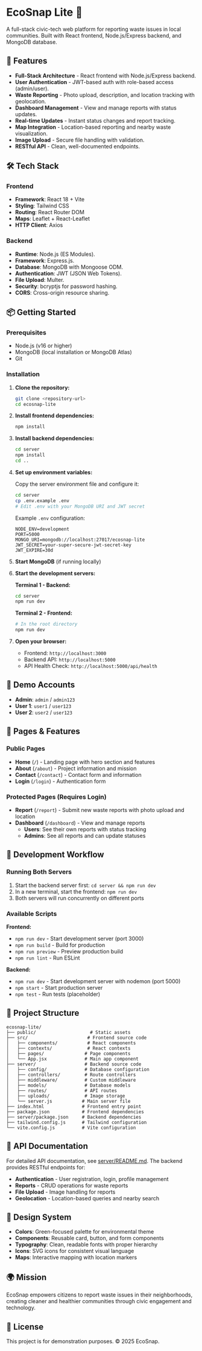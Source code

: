 # EcoSnap Lite 🌱

A full-stack civic-tech web platform for reporting waste issues in local communities. Built with React frontend, Node.js/Express backend, and MongoDB database.

## 🚀 Features

- **Full-Stack Architecture** - React frontend with Node.js/Express backend.
- **User Authentication** - JWT-based auth with role-based access (admin/user).
- **Waste Reporting** - Photo upload, description, and location tracking with geolocation.
- **Dashboard Management** - View and manage reports with status updates.
- **Real-time Updates** - Instant status changes and report tracking.
- **Map Integration** - Location-based reporting and nearby waste visualization.
- **Image Upload** - Secure file handling with validation.
- **RESTful API** - Clean, well-documented endpoints.

## 🛠️ Tech Stack

### Frontend
- **Framework**: React 18 + Vite
- **Styling**: Tailwind CSS
- **Routing**: React Router DOM
- **Maps**: Leaflet + React-Leaflet
- **HTTP Client**: Axios

### Backend
- **Runtime**: Node.js (ES Modules).
- **Framework**: Express.js.
- **Database**: MongoDB with Mongoose ODM.
- **Authentication**: JWT (JSON Web Tokens).
- **File Upload**: Multer.
- **Security**: bcryptjs for password hashing.
- **CORS**: Cross-origin resource sharing.

## 📦 Getting Started

### Prerequisites
- Node.js (v16 or higher)
- MongoDB (local installation or MongoDB Atlas)
- Git

### Installation

1. **Clone the repository:**
   ```bash
   git clone <repository-url>
   cd ecosnap-lite
   ```

2. **Install frontend dependencies:**
   ```bash
   npm install
   ```

3. **Install backend dependencies:**
   ```bash
   cd server
   npm install
   cd ..
   ```

4. **Set up environment variables:**

   Copy the server environment file and configure it:
   ```bash
   cd server
   cp .env.example .env
   # Edit .env with your MongoDB URI and JWT secret
   ```

   Example `.env` configuration:
   ```env
   NODE_ENV=development
   PORT=5000
   MONGO_URI=mongodb://localhost:27017/ecosnap-lite
   JWT_SECRET=your-super-secure-jwt-secret-key
   JWT_EXPIRE=30d
   ```

5. **Start MongoDB** (if running locally)

6. **Start the development servers:**

   **Terminal 1 - Backend:**
   ```bash
   cd server
   npm run dev
   ```

   **Terminal 2 - Frontend:**
   ```bash
   # In the root directory
   npm run dev
   ```

7. **Open your browser:**
   - Frontend: `http://localhost:3000`
   - Backend API: `http://localhost:5000`
   - API Health Check: `http://localhost:5000/api/health`

## 🔐 Demo Accounts

- **Admin**: `admin` / `admin123`
- **User 1**: `user1` / `user123`
- **User 2**: `user2` / `user123`

## 📱 Pages & Features

### Public Pages
- **Home** (`/`) - Landing page with hero section and features
- **About** (`/about`) - Project information and mission
- **Contact** (`/contact`) - Contact form and information
- **Login** (`/login`) - Authentication form

### Protected Pages (Requires Login)
- **Report** (`/report`) - Submit new waste reports with photo upload and location
- **Dashboard** (`/dashboard`) - View and manage reports
  - **Users**: See their own reports with status tracking
  - **Admins**: See all reports and can update statuses

## 🔧 Development Workflow

### Running Both Servers
1. Start the backend server first: `cd server && npm run dev`
2. In a new terminal, start the frontend: `npm run dev`
3. Both servers will run concurrently on different ports

### Available Scripts

**Frontend:**
- `npm run dev` - Start development server (port 3000)
- `npm run build` - Build for production
- `npm run preview` - Preview production build
- `npm run lint` - Run ESLint

**Backend:**
- `npm run dev` - Start development server with nodemon (port 5000)
- `npm start` - Start production server
- `npm test` - Run tests (placeholder)

## 📁 Project Structure

```
ecosnap-lite/
├── public/                    # Static assets
├── src/                      # Frontend source code
│   ├── components/           # React components
│   ├── contexts/             # React contexts
│   ├── pages/               # Page components
│   └── App.jsx              # Main app component
├── server/                  # Backend source code
│   ├── config/              # Database configuration
│   ├── controllers/         # Route controllers
│   ├── middleware/          # Custom middleware
│   ├── models/              # Database models
│   ├── routes/              # API routes
│   ├── uploads/             # Image storage
│   └── server.js           # Main server file
├── index.html              # Frontend entry point
├── package.json            # Frontend dependencies
├── server/package.json     # Backend dependencies
├── tailwind.config.js      # Tailwind configuration
└── vite.config.js          # Vite configuration
```

## 📡 API Documentation

For detailed API documentation, see [server/README.md](server/README.md). The backend provides RESTful endpoints for:

- **Authentication** - User registration, login, profile management
- **Reports** - CRUD operations for waste reports
- **File Upload** - Image handling for reports
- **Geolocation** - Location-based queries and nearby search

## 🎨 Design System

- **Colors**: Green-focused palette for environmental theme
- **Components**: Reusable card, button, and form components
- **Typography**: Clean, readable fonts with proper hierarchy
- **Icons**: SVG icons for consistent visual language
- **Maps**: Interactive mapping with location markers

## 🌍 Mission

EcoSnap empowers citizens to report waste issues in their neighborhoods, creating cleaner and healthier communities through civic engagement and technology.

## 📄 License

This project is for demonstration purposes. © 2025 EcoSnap.
